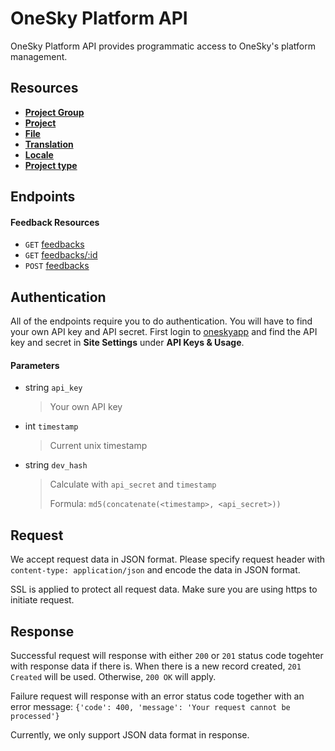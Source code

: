 # OneSky Platform API

OneSky Platform API provides programmatic access to OneSky's platform management.

## Resources

- [**Project Group**](/resources/project_group.md)
- [**Project**](/resources/project.md)
- [**File**](/resources/file.md)
- [**Translation**](/resources/translation.md)
- [**Locale**](/resources/locale.md)
- [**Project type**](/resources/project_type.md)

## Endpoints

#### Feedback Resources
- `GET`  [feedbacks](/resources/feedbacks/GET_feedbacks.md)
- `GET`  [feedbacks/:id](/resources/feedbacks/GET_feedbacks_id.md)
- `POST`  [feedbacks](/resources/feedbacks/POST_feedbacks.md)

## Authentication

All of the endpoints require you to do authentication. You will have to find your own API key and API secret. First login to [oneskyapp](http://www.oneksyapp.com) and find the API key and secret in **Site Settings** under **API Keys & Usage**.

#### Parameters
- string `api_key`
  > Your own API key

- int `timestamp`
  > Current unix timestamp

- string `dev_hash`
  > Calculate with `api_secret` and `timestamp`
  >
  > Formula: `md5(concatenate(<timestamp>, <api_secret>))`

## Request
We accept request data in JSON format. Please specify request header with `content-type: application/json` and encode the data in JSON format.

SSL is applied to protect all request data. Make sure you are using https to initiate request.

## Response
Successful request will response with either `200` or `201` status code togehter with response data if there is. When there is a new record created, `201 Created` will be used. Otherwise, `200 OK` will apply.

Failure request will response with an error status code together with an error message:
`{'code': 400, 'message': 'Your request cannot be processed'}`

Currently, we only support JSON data format in response.
